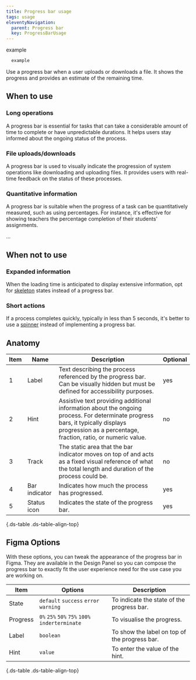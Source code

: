 ```yaml
---
title: Progress bar usage
tags: usage
eleventyNavigation:
  parent: Progress bar
  key: ProgressBarUsage
---
```


<section class="no-heading">

<div class="ds-example">
  example
</div>

<div class="ds-code">

  ```html
    example
  ```

</div>

</section>


<section>
Use a progress bar when a user uploads or downloads a file. It shows the progress and provides an estimate of the remaining time.

## When to use

### Long operations
A progress bar is essential for tasks that can take a considerable amount of time to complete or have unpredictable durations. It helps users stay informed about the ongoing status of the process.

### File uploads/downloads
A progress bar is used to visually indicate the progression of system operations like downloading and uploading files. It provides users with real-time feedback on the status of these processes.

### Quantitative information
A progress bar is suitable when the progress of a task can be quantitatively measured, such as using percentages. For instance, it's effective for showing teachers the percentage completion of their students' assignments.

...

</section>


<section>

## When not to use

### Expanded information
When the loading time is anticipated to display extensive information, opt for [skeleton](categories/components/spinner/) states instead of a progress bar.

### Short actions
If a process completes quickly, typically in less than 5 seconds, it's better to use a [spinner](categories/components/spinner/) instead of implementing a progress bar.

</section>


<section>

## Anatomy

<div class="ds-table-wrapper">

| Item | Name | Description | Optional|
|-|-|-|-|
| 1 | Label | Text describing the process referenced by the progress bar. Can be visually hidden but must be defined for accessibility purposes. |yes|
| 2 | Hint |  Assistive text providing additional information about the ongoing process. For determinate progress bars, it typically displays progression as a percentage, fraction, ratio, or numeric value. |no|
| 3 | Track | The static area that the bar indicator moves on top of and acts as a fixed visual reference of what the total length and duration of the process could be.|no|
| 4 | Bar indicator	| Indicates how much the process has progressed. |yes|
| 5 | Status icon	| Indicates the state of the progress bar. |yes|

{.ds-table .ds-table-align-top}

</div>

</section>


<section>

## Figma Options

With these options, you can tweak the appearance of the progress bar in Figma. They are available in the Design Panel so you can compose the progress bar to exactly fit the user experience need for the use case you are working on.

<div class="ds-table-wrapper">

|Item|Options|Description|
|-|-|-|
|State|`default` `success` `error` `warning`|To indicate the state of the progress bar.|
|Progress|`0%` `25%` `50%` `75%` `100%` `inderterminate`| To visualise the progress. |
|Label|`boolean`| To show the label on top of the progress bar. |
|Hint|`value`| To enter the value of the hint. |

{.ds-table .ds-table-align-top}


</section>

